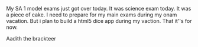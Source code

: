My SA 1 model exams just got over today. It was science exam today. It was a piece of cake. I need to prepare for my main exams during my onam vacation. But i plan to build a html5 dice app during my vaction. That it''s for now.

Aadith
the brackteer
